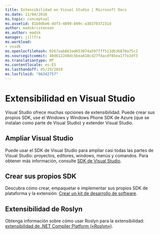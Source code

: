 ```yaml
---
title: Extensibilidad en Visual Studio | Microsoft Docs
ms.date: 11/04/2016
ms.topic: conceptual
ms.assetid: 81b0dbe6-ddf3-4899-b09c-a3837037231d
author: madskristensen
ms.author: madsk
manager: jillfra
ms.workload:
- vssdk
ms.openlocfilehash: 0267aab863ad653074a597fff513db36870a75c2
ms.sourcegitcommit: 40d612240dc5bea418cd27fdacdf85ea177e2df3
ms.translationtype: MT
ms.contentlocale: es-ES
ms.lasthandoff: 05/29/2019
ms.locfileid: "66342757"
---
```

# <a name="extensibility-in-visual-studio"></a>Extensibilidad en Visual Studio
Visual Studio ofrece muchas opciones de extensibilidad. Puede crear sus propios SDK, use el Windows y Windows Phone SDK de Azure (que se instalan como parte de Visual Studio) y extender Visual Studio.

## <a name="extend-visual-studio"></a>Ampliar Visual Studio
 Puede usar el SDK de Visual Studio para ampliar casi todas las partes de Visual Studio: proyectos, editores, windows, menús y comandos. Para obtener más información, consulte [SDK de Visual Studio](../extensibility/visual-studio-sdk.md).

## <a name="create-your-own-sdks"></a>Crear sus propios SDK
 Descubra cómo crear, empaquetar e implementar sus propios SDK de plataforma y la extensión: [Crear un kit de desarrollo de software](../extensibility/creating-a-software-development-kit.md).

## <a name="roslyn-extensibility"></a>Extensibilidad de Roslyn
 Obtenga información sobre cómo usar Roslyn para la extensibilidad: [extensibilidad de .NET Compiler Platform («Roslyn»)](../extensibility/dotnet-compiler-platform-roslyn-extensibility.md).